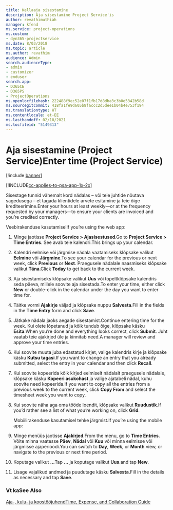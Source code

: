 ```yaml
---
title: Kellaaja sisestamine
description: Aja sisestamine Project Service'is
author: revathimuthiah
manager: kfend
ms.service: project-operations
ms.custom:
- dyn365-projectservice
ms.date: 8/03/2018
ms.topic: article
ms.author: revathim
audience: Admin
search.audienceType:
- admin
- customizer
- enduser
search.app:
- D365CE
- D365PS
- ProjectOperations
ms.openlocfilehash: 222488f9ec52e07f1fb17d8dba3c3b0e5342b58d
ms.sourcegitcommit: 418fa1fe9d605b8faccc2d5dee1b04b4e753f194
ms.translationtype: HT
ms.contentlocale: et-EE
ms.lasthandoff: 02/10/2021
ms.locfileid: "5149313"
---
```

# <a name="enter-time-project-service"></a><span data-ttu-id="449f6-103">Aja sisestamine (Project Service)</span><span class="sxs-lookup"><span data-stu-id="449f6-103">Enter time (Project Service)</span></span>

[!include [banner](../includes/psa-now-project-operations.md)]

[!INCLUDE[cc-applies-to-psa-app-1x-2x](../includes/cc-applies-to-psa-app-1x-2x.md)]

<span data-ttu-id="449f6-104">Sisestage tunnid vähemalt kord nädalas – või teie juhtide nõutava sagedusega – et tagada klientidele arvete esitamine ja teie õige krediteerimine.</span><span class="sxs-lookup"><span data-stu-id="449f6-104">Enter your hours at least weekly—or at the frequency requested by your managers—to ensure your clients are invoiced and you’re credited correctly.</span></span>  
  
 <span data-ttu-id="449f6-105">Veebirakenduse kasutamisel</span><span class="sxs-lookup"><span data-stu-id="449f6-105">If you’re using the web app:</span></span>  
  
1. <span data-ttu-id="449f6-106">Minge jaotisse **Project Service > Ajasisestused**.</span><span class="sxs-lookup"><span data-stu-id="449f6-106">Go to **Project Service > Time Entries**.</span></span> <span data-ttu-id="449f6-107">See avab teie kalendri.</span><span class="sxs-lookup"><span data-stu-id="449f6-107">This brings up your calendar.</span></span>  
  
2. <span data-ttu-id="449f6-108">Kalendri eelmise või järgmise nädala vaatamiseks klõpsake valikut **Eelmine** või **Järgmine**.</span><span class="sxs-lookup"><span data-stu-id="449f6-108">To see your calendar for the previous or next week, click **Previous** or **Next**.</span></span> <span data-ttu-id="449f6-109">Praegusele nädalale naasmiseks klõpsake valikut **Täna**.</span><span class="sxs-lookup"><span data-stu-id="449f6-109">Click **Today** to get back to the current week.</span></span>  
  
3. <span data-ttu-id="449f6-110">Aja sisestamiseks klõpsake valikut **Uus** või topeltklõpsake kalendris seda päeva, millele soovite aja sisestada.</span><span class="sxs-lookup"><span data-stu-id="449f6-110">To enter your time, either click **New** or double-click in the calendar under the day you want to enter time for.</span></span>  
  
4. <span data-ttu-id="449f6-111">Täitke vormi **Ajakirje** väljad ja klõpsake nuppu **Salvesta**.</span><span class="sxs-lookup"><span data-stu-id="449f6-111">Fill in the fields in the **Time Entry** form and click **Save**.</span></span>  
  
5. <span data-ttu-id="449f6-112">Jätkake nädala jaoks aegade sisestamist.</span><span class="sxs-lookup"><span data-stu-id="449f6-112">Continue entering time for the week.</span></span> <span data-ttu-id="449f6-113">Kui olete lõpetanud ja kõik tundub õige, klõpsake käsku **Esita**.</span><span class="sxs-lookup"><span data-stu-id="449f6-113">When you’re done and everything looks correct, click **Submit**.</span></span> <span data-ttu-id="449f6-114">Juht vaatab teie ajakirjed üle ja kinnitab need.</span><span class="sxs-lookup"><span data-stu-id="449f6-114">A manager will review and approve your time entries.</span></span>  
  
6. <span data-ttu-id="449f6-115">Kui soovite muuta juba edastatud kirjet, valige kalendris kirje ja klõpsake käsku **Kutsu tagasi**.</span><span class="sxs-lookup"><span data-stu-id="449f6-115">If you want to change an entry that you already submitted, select the entry in your calendar and then click **Recall**.</span></span>  
  
7. <span data-ttu-id="449f6-116">Kui soovite kopeerida kõik kirjed eelmiselt nädalalt praegusele nädalale, klõpsake käsku **Kopeeri asukohast** ja valige ajatabeli nädal, kuhu soovite need kopeerida.</span><span class="sxs-lookup"><span data-stu-id="449f6-116">If you want to copy all the entries from a previous week to the current week, click **Copy From** and select the timesheet week you want to copy.</span></span>  
  
8. <span data-ttu-id="449f6-117">Kui soovite näha aga oma tööde loendit, klõpsake valikut **Ruudustik**.</span><span class="sxs-lookup"><span data-stu-id="449f6-117">If you’d rather see a list of what you’re working on, click **Grid**.</span></span>  
  
   <span data-ttu-id="449f6-118">Mobiilirakenduse kasutamisel tehke järgmist.</span><span class="sxs-lookup"><span data-stu-id="449f6-118">If you’re using the mobile app:</span></span>  
  
9. <span data-ttu-id="449f6-119">Minge menüüs jaotisse **Ajakirjed**.</span><span class="sxs-lookup"><span data-stu-id="449f6-119">From the menu, go to **Time Entries**.</span></span>     <span data-ttu-id="449f6-120">Võite minna vaatesse **Päev**, **Nädal** või **Kuu** või minna eelmisse või järgmisse ajaperioodi.</span><span class="sxs-lookup"><span data-stu-id="449f6-120">You can switch to **Day**, **Week**, or **Month** view, or navigate to the previous or next time period.</span></span>  
  
10. <span data-ttu-id="449f6-121">Koputage valikut **…**</span><span class="sxs-lookup"><span data-stu-id="449f6-121">Tap **…**</span></span> <span data-ttu-id="449f6-122">ja koputage valikut **Uus**.</span><span class="sxs-lookup"><span data-stu-id="449f6-122">and tap **New**.</span></span>  
  
11. <span data-ttu-id="449f6-123">Lisage vajalikud andmed ja puudutage käsku **Salvesta**.</span><span class="sxs-lookup"><span data-stu-id="449f6-123">Fill in the details as necessary and tap **Save**.</span></span>  
  
### <a name="see-also"></a><span data-ttu-id="449f6-124">Vt ka</span><span class="sxs-lookup"><span data-stu-id="449f6-124">See Also</span></span>  
 [<span data-ttu-id="449f6-125">Aja-, kulu- ja koostööjuhend</span><span class="sxs-lookup"><span data-stu-id="449f6-125">Time, Expense, and Collaboration Guide</span></span>](../psa/time-expense-collaboration-guide.md)
